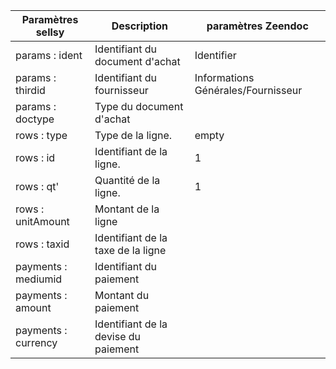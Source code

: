 | Paramètres sellsy   | Description                          | paramètres Zeendoc                 |
| ------------------- | ------------------------------------ | ---------------------------------- |
| params : ident      | Identifiant du document d'achat      | Identifier                         |
| params : thirdid    | Identifiant du fournisseur           | Informations Générales/Fournisseur |
| params : doctype    | Type du document d'achat             |
| rows : type         | Type de la ligne.                    | empty                              |
| rows : id           | Identifiant de la ligne.             | 1                                  |
| rows : qt'          | Quantité de la ligne.                | 1                                  |
| rows : unitAmount   | Montant de la ligne                  |
| rows : taxid        | Identifiant de la taxe de la ligne   |
| payments : mediumid | Identifiant du paiement              |
| payments : amount   | Montant du paiement                  |
| payments : currency | Identifiant de la devise du paiement |
